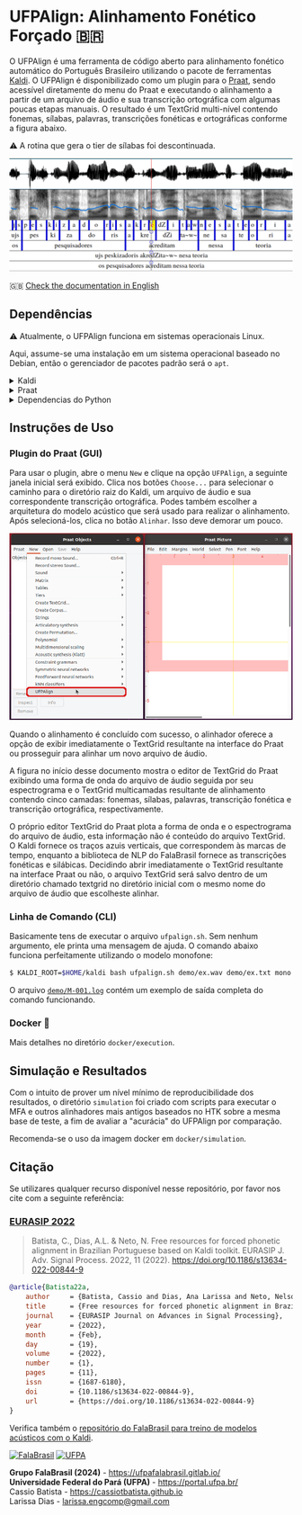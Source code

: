 # UFPAlign: Alinhamento Fonético Forçado :brazil:

O UFPAlign é uma ferramenta de código aberto para alinhamento fonético
automático do Português Brasileiro utilizando o pacote de ferramentas 
[Kaldi](http://kaldi-asr.org/). O UFPAlign é disponibilizado como um plugin 
para o [Praat](https://www.fon.hum.uva.nl/praat/), sendo acessível diretamente 
do menu do Praat e executando o alinhamento a partir de um arquivo de áudio e 
sua transcrição ortográfica com algumas poucas etapas manuais. O resultado é um
TextGrid multi-nível contendo fonemas, sílabas, palavras, transcrições
fonéticas e ortográficas conforme a figura abaixo.

:warning: A rotina que gera o tier de sílabas foi descontinuada.

![](doc/textgrid.png)

:uk: [Check the documentation in English](README.en.md)

## Dependências

:warning: Atualmente, o UFPAlign funciona em sistemas operacionais Linux.

Aqui, assume-se uma instalação em um sistema operacional
baseado no Debian, então o gerenciador de pacotes padrão será o `apt`.

<details>
<summary>Kaldi</summary>

Primeiro, clona a versão mais atual do Kaldi do GitHub digitando no
terminal:

```bash
$ git clone https://github.com/kaldi-asr/kaldi
```

O próximo passo é a instalação do `tools` do Kaldi. No diretório 
`kaldi/tools/`, verifica se algum pré-requisito do Kaldi ainda precisa ser
instalado:

```bash
$ cd kaldi/tools
$ extras/check_dependencies.sh
```

Se houver algum requisito faltando, o comando deve te informar o passo para
instalá-lo. O passo seguinte é a compilação dos requisitos com o `make`:

```bash
$ make
```

Se tiveres várias CPUs e quiseres acelerar as coisas, podes rodar o passo
anterior paralelamente usando o parâmetro `-j`. Por exemplo, para usar 4 CPUs:

```bash
$ make -j 4
```

O último pacote a ser instalado é a OpenBLAS, uma biblioteca open-source de
álgebra linear que pode ser utilizada no lugar da Intel MKL. Cuidado que isso
irá utilizar todos os cores da tua máquina, até mesmo as hyperthreads caso o
processador as suporte.

```bash
$ extras/install_openblas.sh
```

Finalmente, podes intalar o Kaldi `src`.

```bash
$ cd kaldi/src
$ ./configure --shared
$ make depend -j 4
$ make -j 4
```

Para testar se a instalação do Kaldi foi bem-sucedida, podes executar os
scripts do corpus `yes/no`. A execução é rápida, pois o conjunto de dados é
muito pequeno e o pipeline apenas treina e decodifica um modelo baseado em
monofones.

```bash
$ cd kaldi/egs/yesno/s5
$ bash run.sh
```

A última linha da execução deverá printar a taxa de erro por palavra (WER): 

```text
%WER 0.00 [ 0 / 232, 0 ins, 0 del, 0 sub ] exp/mono0a/decode_test_yesno/wer_10_0.0
```
</details>

<details>
<summary>Praat</summary>

Em ambientes Linux, podes instalar o Praat usando o `apt-get` rodando o comando:

```bash
$ sudo apt-get install praat
```

Ou podes baixar o executável 64-bit na página de [download do
Praat](https://www.fon.hum.uva.nl/praat/praat6141_linux64.tar.gz). Depois de
baixá-lo, deves descompactar dentro de uma pasta. Pronto, apenas clica no
executável para usar o Praat. O `*.tar.gz` pode ser deletado.
</details>

<details>
<summary>Dependencias do Python</summary>
Outras dependencias podem ser instaladas com o `pip`:

```bash
$ pip install requirements.txt
```
</details>


## Instruções de Uso

### Plugin do Praat (GUI)

Para usar o plugin, abre o menu `New` e clique na opção `UFPAlign`, a seguinte
janela inicial será exibido. Clica nos botões `Choose...` para selecionar o
caminho para o diretório raiz do Kaldi, um arquivo de áudio e
sua correspondente transcrição ortográfica. Podes também escolher a
arquitetura do modelo acústico que será usado para realizar o alinhamento.
Após selecioná-los, clica no botão `Alinhar`. Isso deve demorar um pouco.

![](doc/praat_menu.png)

Quando o alinhamento é concluído com sucesso, o alinhador oferece a opção de
exibir imediatamente o TextGrid resultante na interface do Praat ou prosseguir
para alinhar um novo arquivo de áudio.

A figura no início desse documento mostra o editor de TextGrid do Praat 
exibindo uma forma de onda do arquivo de áudio seguida por seu espectrograma 
e o TextGrid multicamadas resultante de alinhamento contendo cinco camadas: 
fonemas, sílabas, palavras, transcrição fonética e transcrição ortográfica, 
respectivamente.

O próprio editor TextGrid do Praat plota a forma de onda e o espectrograma do
arquivo de áudio, esta informação não é conteúdo do arquivo TextGrid. O Kaldi
fornece os traços azuis verticais, que correspondem às marcas de tempo,
enquanto a biblioteca de NLP do FalaBrasil fornece as transcrições fonéticas e
silábicas. Decidindo abrir imediatamente o TextGrid resultante na
interface Praat ou não, o arquivo TextGrid será salvo dentro de um diretório
chamado textgrid no diretório inicial com o mesmo nome do arquivo de áudio
que escolheste alinhar.

### Linha de Comando (CLI)

Basicamente tens de executar o arquivo `ufpalign.sh`. Sem nenhum argumento, ele
printa uma mensagem de ajuda. O comando abaixo funciona perfeitamente
utilizando o modelo monofone:

```bash
$ KALDI_ROOT=$HOME/kaldi bash ufpalign.sh demo/ex.wav demo/ex.txt mono
```

O arquivo [`demo/M-001.log`](demo/M-001.log) contém um exemplo de saída
completa do comando funcionando.

### Docker :whale:

Mais detalhes no diretório `docker/execution`.


## Simulação e Resultados

Com o intuito de prover um nível mínimo de reproducibilidade dos resultados,
o diretório `simulation` foi criado com scripts para executar o MFA e outros
alinhadores mais antigos baseados no HTK sobre a mesma base de teste, a fim de
avaliar a "acurácia" do UFPAlign por comparação.

Recomenda-se o uso da imagem docker em `docker/simulation`.


## Citação

Se utilizares qualquer recurso disponível nesse repositório, por favor nos cite
com a seguinte referência:

### [EURASIP 2022](https://asp-eurasipjournals.springeropen.com/articles/10.1186/s13634-022-00844-9)

> Batista, C., Dias, A.L. & Neto, N.
> Free resources for forced phonetic alignment in Brazilian Portuguese based on Kaldi toolkit.
> EURASIP J. Adv. Signal Process. 2022, 11 (2022).
> https://doi.org/10.1186/s13634-022-00844-9

```bibtex
@article{Batista22a,
    author     = {Batista, Cassio and Dias, Ana Larissa and Neto, Nelson},
    title      = {Free resources for forced phonetic alignment in Brazilian Portuguese based on Kaldi toolkit},
    journal    = {EURASIP Journal on Advances in Signal Processing},
    year       = {2022},
    month      = {Feb},
    day        = {19},
    volume     = {2022},
    number     = {1},
    pages      = {11},
    issn       = {1687-6180},
    doi        = {10.1186/s13634-022-00844-9},
    url        = {https://doi.org/10.1186/s13634-022-00844-9}
}
```

Verifica também o
[repositório do FalaBrasil para treino de modelos acústicos com o Kaldi](https://github.com/falabrasil/kaldi-br).


[![FalaBrasil](https://gitlab.com/falabrasil/avatars/-/raw/main/logo_fb_git_footer.png)](https://ufpafalabrasil.gitlab.io/ "Visite o site do Grupo FalaBrasil") [![UFPA](https://gitlab.com/falabrasil/avatars/-/raw/main/logo_ufpa_git_footer.png)](https://portal.ufpa.br/ "Visite o site da UFPA")

__Grupo FalaBrasil (2024)__ - https://ufpafalabrasil.gitlab.io/      
__Universidade Federal do Pará (UFPA)__ - https://portal.ufpa.br/     
Cassio Batista - https://cassiotbatista.github.io    
Larissa Dias   - larissa.engcomp@gmail.com     
